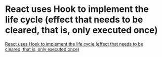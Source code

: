 # React uses Hook to implement the life cycle (effect that needs to be cleared, that is, only executed once)
[React uses Hook to implement the life cycle (effect that needs to be cleared, that is, only executed once)](https://aiwithcloud.com/2022/09/16/react_uses_hook_to_implement_the_life_cycle_effect_that_needs_to_be_cleared_that_is_only_executed_once/)